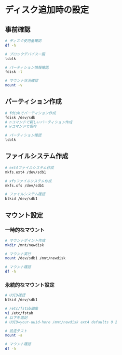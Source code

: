 
# ディスク追加時の設定

## 事前確認

```bash
# ディスク使用量確認
df -h

# ブロックデバイス一覧
lsblk

# パーティション情報確認
fdisk -l

# マウント状況確認
mount -v
```

## パーティション作成

```bash
# fdiskでパーティション作成
fdisk /dev/sdb
# nコマンドで新しいパーティション作成
# wコマンドで保存

# パーティション確認
lsblk
```

## ファイルシステム作成

```bash
# ext4ファイルシステム作成
mkfs.ext4 /dev/sdb1

# xfsファイルシステム作成
mkfs.xfs /dev/sdb1

# ファイルシステム確認
blkid /dev/sdb1
```

## マウント設定

### 一時的なマウント
```bash
# マウントポイント作成
mkdir /mnt/newdisk

# マウント実行
mount /dev/sdb1 /mnt/newdisk

# マウント確認
df -h
```

### 永続的なマウント設定
```bash
# UUID確認
blkid /dev/sdb1

# /etc/fstab編集
vi /etc/fstab
# 以下を追記
# UUID=your-uuid-here /mnt/newdisk ext4 defaults 0 2

# 設定テスト
mount -a

# マウント確認
df -h
```
